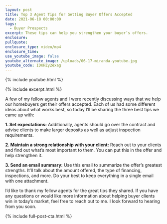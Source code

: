 ```yaml
---
layout: post
title: Top 3 Agent Tips for Getting Buyer Offers Accepted
date: 2021-06-18 00:00:00
tags:
  - Buyer Prospects
excerpt: These tips can help you strengthen your buyer’s offers.
enclosure:
pullquote:
enclosure_type: video/mp4
enclosure_time:
use_youtube_image: false
youtube_alternate_image: /uploads/06-17-miranda-youtube.jpg
youtube_code: IDKHZy2exag
---
```

{% include youtube.html %}

{% include excerpt.html %}

A few of my fellow agents and I were recently discussing ways that we help our homebuyers get their offers accepted. Each of us had some different ideas about what works best, so today I’ll be sharing the three best tips we came up with:

**1\. Set expectations:** Additionally, agents should go over the contract and advise clients to make larger deposits as well as adjust inspection requirements.

**2\. Maintain a strong relationship with your client:** Reach out to your clients and find out what’s most important to them. You can put this in the offer and help strengthen it.

**3\. Send an email summary:** Use this email to summarize the offer’s greatest strengths. It’ll talk about the amount offered, the type of financing, inspections, and more. Do your best to keep everything in a single email with one attachment.

I’d like to thank my fellow agents for the great tips they shared. If you have any questions or would like more information about helping buyer clients win in today’s market, feel free to reach out to me. I look forward to hearing from you soon.

{% include full-post-cta.html %}
